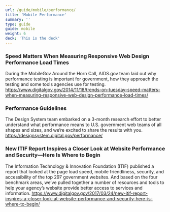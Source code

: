 ```yaml
---
url: /guide/mobile/performance/
title: 'Mobile Performance'
summary: ''
type: guide
guide: mobile
weight: 6
deck: 'This is the deck'
---
```


### Speed Matters When Measuring Responsive Web Design Performance Load Times
During the MobileGov Around the Horn Call, AIDS.gov team laid out why performance testing is important for government, how they approach the testing and some tools agencies use for testing.
https://www.digitalgov.gov/2014/11/18/trends-on-tuesday-speed-matters-when-measuring-responsive-web-design-performance-load-times/


### Performance Guidelines
The Design System team embarked on a 3-month research effort to better understand what performance means to U.S. government web teams of all shapes and sizes, and we’re excited to share the results with you.
https://designsystem.digital.gov/performance/


### New ITIF Report Inspires a Closer Look at Website Performance and Security—Here Is Where to Begin
The Information Technology & Innovation Foundation (ITIF) published a report  that looked at the page load speed, mobile friendliness, security, and accessibility of the top 297 government websites. And based on the four benchmark areas, we’ve pulled together a number of resources and tools to help your agency’s website provide better access to services and information. https://www.digitalgov.gov/2017/03/24/new-itif-report-inspires-a-closer-look-at-website-performance-and-security-here-is-where-to-begin/

